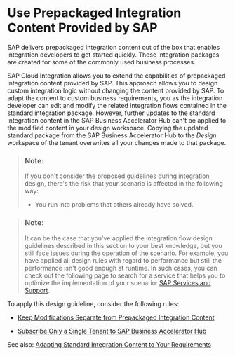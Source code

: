 <!-- loio95c68ce417e2476d994f082b9301a98d -->

# Use Prepackaged Integration Content Provided by SAP

SAP delivers prepackaged integration content out of the box that enables integration developers to get started quickly. These integration packages are created for some of the commonly used business processes.

SAP Cloud Integration allows you to extend the capabilities of prepackaged integration content provided by SAP. This approach allows you to design custom integration logic without changing the content provided by SAP. To adapt the content to custom business requirements, you as the integration developer can edit and modify the related integration flows contained in the standard integration package. However, further updates to the standard integration content in the SAP Business Accelerator Hub can't be applied to the modified content in your design workspace. Copying the updated standard package from the SAP Business Accelerator Hub to the *Design* workspace of the tenant overwrites all your changes made to that package.

> ### Note:  
> If you don't consider the proposed guidelines during integration design, there's the risk that your scenario is affected in the following way:
> 
> -   You run into problems that others already have solved.

> ### Note:  
> It can be the case that you've applied the integration flow design guidelines described in this section to your best knowledge, but you still face issues during the operation of the scenario. For example, you have applied all design rules with regard to performance but still the performance isn't good enough at runtime. In such cases, you can check out the following page to search for a service that helps you to optimize the implementation of your scenario: [SAP Services and Support](https://www.sap.com/services-support.html).

To apply this design guideline, consider the following rules:

-   [Keep Modifications Separate from Prepackaged Integration Content](keep-modifications-separate-from-prepackaged-integration-content-1f4c046.md)

-   [Subscribe Only a Single Tenant to SAP Business Accelerator Hub](subscribe-only-a-single-tenant-to-sap-business-accelerator-hub-185a52a.md)


See also: [Adapting Standard Integration Content to Your Requirements](adapting-standard-integration-content-to-your-requirements-35b53da.md)

